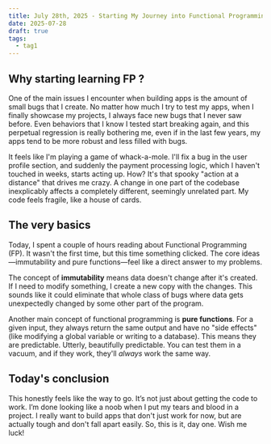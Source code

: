 ```yaml
---
title: July 28th, 2025 - Starting My Journey into Functional Programming
date: 2025-07-28
draft: true
tags:
  - tag1
---
```


## Why starting learning FP ?
One of the main issues I encounter when building apps is the amount of small bugs that I create. No matter how much I try to test my apps, when I finally showcase my projects, I always face new bugs that I never saw before. Even behaviors that I know I tested start breaking again, and this perpetual regression is really bothering me, even if in the last few years, my apps tend to be more robust and less filled with bugs.

It feels like I'm playing a game of whack-a-mole. I'll fix a bug in the user profile section, and suddenly the payment processing logic, which I haven't touched in weeks, starts acting up. How? It's that spooky "action at a distance" that drives me crazy. A change in one part of the codebase inexplicably affects a completely different, seemingly unrelated part. My code feels fragile, like a house of cards.

## The very basics
Today, I spent a couple of hours reading about Functional Programming (FP). It wasn't the first time, but this time something clicked. The core ideas—immutability and pure functions—feel like a direct answer to my problems.

The concept of **immutability** means data doesn't change after it's created. If I need to modify something, I create a new copy with the changes. This sounds like it could eliminate that whole class of bugs where data gets unexpectedly changed by some other part of the program.

Another main concept of functional programming is **pure functions**. For a given input, they always return the same output and have no "side effects" (like modifying a global variable or writing to a database). This means they are predictable. Utterly, beautifully predictable. You can test them in a vacuum, and if they work, they'll _always_ work the same way.

## Today's conclusion
This honestly feels like the way to go. It’s not just about getting the code to work. I’m done looking like a noob when I put my tears and blood in a project. I really want to build apps that don't just work for now, but are actually tough and don't fall apart easily. So, this is it, day one. Wish me luck!